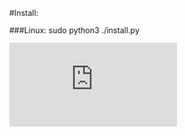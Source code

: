 #Install:

###Linux:
    sudo python3 ./install.py
    
![Picture](http://www.baidu.com/index.php?tn=monline_5_dg "Main UI")